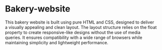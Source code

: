 # Bakery-website
This bakery website is built using pure HTML and CSS, designed to deliver a visually appealing and clean layout. The layout structure relies on the float property to create responsive-like designs without the use of media queries. It ensures compatibility with a wide range of browsers while maintaining simplicity and lightweight performance.
